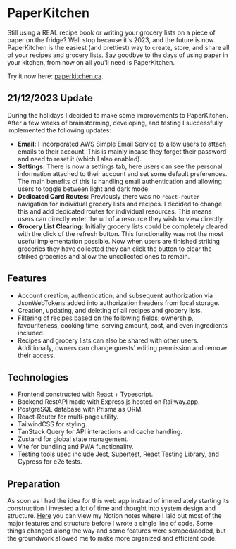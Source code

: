 ﻿# PaperKitchen

Still using a REAL recipe book or writing your grocery lists on a piece of paper on the fridge? Well stop because it's 2023, and the future is now. PaperKitchen is the easiest (and prettiest) way to create, store, and share all of your recipes and grocery lists. Say goodbye to the days of using paper in your kitchen, from now on all you'll need is PaperKitchen.

Try it now here: [paperkitchen.ca](https://paperkitchen.ca).

## 21/12/2023 Update

During the holidays I decided to make some improvements to PaperKitchen. After a few weeks of brainstorming, developing, and testing I successfully implemented the following updates:

- **Email:** I incorporated AWS Simple Email Service to allow users to attach emails to their account. This is mainly incase they forget their password and need to reset it (which I also enabled).
- **Settings:** There is now a settings tab, here users can see the personal information attached to their account and set some default preferences. The main benefits of this is handling email authentication and allowing users to toggle between light and dark mode.
- **Dedicated Card Routes:** Previously there was no `react-router` navigation for individual grocery lists and recipes. I decided to change this and add dedicated routes for individual resources. This means users can directly enter the url of a resource they wish to view directly.
- **Grocery List Clearing:** Initially grocery lists could be completely cleared with the click of the refresh button. This functionality was not the most useful implementation possible. Now when users are finished striking groceries they have collected they can click the button to clear the striked groceries and allow the uncollected ones to remain.

## Features

- Account creation, authentication, and subsequent authorization via JsonWebTokens added into authorization headers from local storage.
- Creation, updating, and deleting of all recipes and grocery lists.
- Filtering of recipes based on the following fields; ownership, favouriteness, cooking time, serving amount, cost, and even ingredients included.
- Recipes and grocery lists can also be shared with other users. Additionally, owners can change guests' editing permission and remove their access.

## Technologies

- Frontend constructed with React + Typescript.
- Backend RestAPI made with Express.js hosted on Railway.app.
- PostgreSQL database with Prisma as ORM.
- React-Router for multi-page utility.
- TailwindCSS for styling.
- TanStack Query for API interactions and cache handling.
- Zustand for global state management.
- Vite for bundling and PWA functionality.
- Testing tools used include Jest, Supertest, React Testing Library, and Cypress for e2e tests.

## Preparation

As soon as I had the idea for this web app instead of immediately starting its construction I invested a lot of time and thought into system design and structure. [Here](https://www.notion.so/adnanradwan/Cooking-Webapp-564c3f285be64409ace1f72cfd20bfef?pvs=4) you can view my Notion notes where I laid out most of the major features and structure before I wrote a single line of code. Some things changed along the way and some features were scraped/added, but the groundwork allowed me to make more organized and efficient code.
